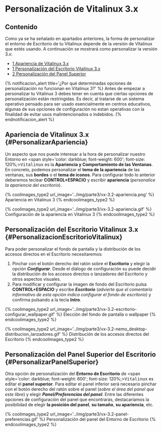 # Personalización de Vitalinux 3.x

## Contenido

Como ya se ha señalado en apartados anteriores, la forma de personalizar el entorno de Escritorio de tu Vitalinux depende de la versión de Vitalinux que estés usando.  A continuación se mostrará como personalizar la versión 3.x:

- [1 Apariencia de Vitalinux 3.x](#PersonalizarApariencia)
- [1 Personalización del Escritorio Vitalinux 3.x](#PersonalizacionEscritorioVitalinux)
- [2 Personalización del Panel Superior](#PersonalizarPanelSuperior)

{% notificacion_alert title='¿Por qué determinadas opciones de personalización no funcionan en Vitalinux 3?' %}
Antes de empezar a personalizar tu Vitalinux 3 debes tener en cuenta que ciertas opciones de personalización están restringidas. Es decir, al tratarse de un sistema operativo pensado para ser usado esencialmente en centros educativos, algunas de sus opciones de configuración no estan operativas con la finalidad de evitar usos malintencionados o indebidos.
{% endnotificacion_alert %}

## Apariencia de Vitalinux 3.x {#PersonalizarApariencia}

Un aspecto que nos puede interesar a la hora de personalizar nuestro Entorno en <span style='color: darkblue; font-weight: 600'; font-size: 120%;><tt>Vitalinux</tt></span> es la <b>Apariencia y Comportamiento de las Ventanas</b>.  En concreto, podemos personalizar el <b>tema de la apariencia</b> de las ventanas, sus <b>bordes</b> o el <b>tema de iconos</b>. Para configurar todo lo anterior deberemos teclear <b>CONTROL+ESPACIO</b> y escribir <b>apariencia</b> (*personalice la apariencia del escritorio*).

{% coolimages_type2 url_image='../img/parte3/vx-3.2-apariencia.png' %}
Apariencia en Vitalinux 3
{% endcoolimages_type2 %}

{% coolimages_type2 url_image='../img/parte3/vx-3.2-apariencia.gif' %}
Configuración de la apariencia en Vitalinux 3
{% endcoolimages_type2 %}

## Personalización del Escritorio Vitalinux 3.x {#PersonalizacionEscritorioVitalinux}

Para poder personalizar el fondo de pantalla y la distribución de los accesos directos en el Escritorio necesitaremos:

1. Pinchar con el botón derecho del ratón sobre el **Escritorio** y elegir la opción ***Configurar***.  Desde el diálogo de configuración su puede decidir la distribución de los accesos directos o lanzadores del Escritorio y otros aspectos visuales.
2. Para modificar y configurar la imagen de fondo del Escritorio pulsa **CONTROL+ESPACIO** y escribe ***Escritorio*** (*advierte que el comentario informativo de esta opción indica configurar el fondo de escritorio*) y confirma pulsando a la tecla **Intro**.

{% coolimages_type2 url_image='../img/parte3/vx-3.2-escritorio-configurar_wallpaper.gif' %}
Elección del fondo de pantalla o wallpaper
{% endcoolimages_type2 %}

{% coolimages_type2 url_image='../img/parte3/vx-3.2-nemo_desktop-distribucion_lanzadores.gif' %}
Distribución de los accesos directos del Escritorio
{% endcoolimages_type2 %}

## Personalización del Panel Superior del Escritorio {#PersonalizarPanelSuperior}

Otra opción de personalización del **Entorno de Escritorio** de <span style='color: darkblue; font-weight: 600'; font-size: 120%;><tt>Vitalinux</tt></span> es editar el **panel superior**.  Para editar el panel inferior será necesario pinchar con el botón derecho del ratón sobre el panel (*sobre el área del panel que este libre*) y elegir ***Panel/Preferencias del panel***. Entre las diferentes opciones de configuración del panel que encontrarás, destacaríamos la posibilidad de elegir <b>la posición del panel</b>, <b>su tamaño</b>, <b>su apariencia</b>, etc.

{% coolimages_type2 url_image='../img/parte3/vx-3.2-panel-preferencias.gif' %}
Personalización del panel del Entorno de Escritorio
{% endcoolimages_type2 %}
